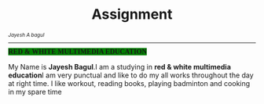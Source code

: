 <html>
 <head>
  
 </head>
 <body>
  
 <h1 align="center">Assignment</h1>
 <i style="font-size:10px;">Jayesh A bagul<hr></hr></i>
 <b style="font-family:Calibri;background-color:green;">RED & WHITE MULTIMEDIA EDUCATION</b>
 <p>My Name is <b>Jayesh Bagul</b>.I am a studying in <strong>red & white multimedia education</strong>I am very punctual and like to do my all works throughout the day at right time. I like workout, reading books, playing badminton and cooking in my spare time</p>
 
</body>
</html>
